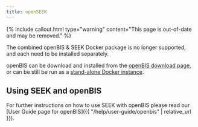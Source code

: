 ```yaml
---
title: openSEEK
---
```


{% include callout.html type="warning" content="This page is out-of-date and may be removed." %}

The combined openBIS & SEEK Docker package is no longer supported, and each need to be installed separately.

openBIS can be download and installed from the [openBIS download page](https://wiki-bsse.ethz.ch/display/bis/openBIS+Download+Page), or can be still be run as a [stand-alone Docker instance](https://hub.docker.com/r/openbis/debian-openbis).




## Using SEEK and openBIS

For further instructions on how to use SEEK with openBIS please read our [User Guide page for openBIS]({{ "/help/user-guide/openbis" | relative_url }}).
